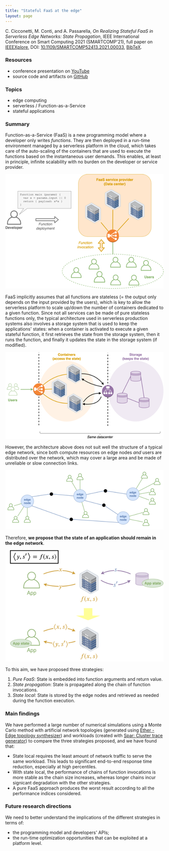 ```yaml
---
title: "Stateful FaaS at the edge"
layout: page
---
```


C. Cicconetti, M. Conti, and A. Passarella,
_On Realizing Stateful FaaS in Serverless Edge Networks: State Propagation_,
IEEE International Conference on Smart Computing 2021 (SMARTCOMP'21),
full paper on [IEEEXplore](https://ieeexplore.ieee.org/document/9556268),
DOI: [10.1109/SMARTCOMP52413.2021.00033](https://doi.org/10.1109/SMARTCOMP52413.2021.00033),
[BibTeX](bib/smartcomp2021.bib).

### Resources

- conference presentation on [YouTube](https://youtu.be/gc1pQ56UMAA)
- source code and artifacts on [GitHub](https://github.com/ccicconetti/serverlessonedge/tree/master/StateSim)

### Topics

- edge computing
- serverless / Function-as-a-Service
- stateful applications

### Summary

Function-as-a-Service (FaaS) is a new programming model where a developer only writes _functions_.
They are then deployed in a run-time environment managed by a serverless platform in the cloud, which takes care of the auto-scaling of the containers that are used to execute the functions based on the instantaneous user demands.
This enables, at least in principle, infinite scalability with no burden on the developer or service provider.

![](pictures/statefulfaas-1.png)

FaaS implicitly assumes that all functions are stateless (= the output only depends on the input provided by the users), which is key to allow the serverless platform to scale up/down the number of containers dedicated to a given function.
Since not all services can be made of pure stateless functions only, the typical architecture used in serverless production systems also involves a storage system that is used to keep the applications' states: when a container is activated to execute a given stateful function, it first retrieves the state from the storage system, then it runs the function, and finally it updates the state in the storage system (if modified).

![](pictures/statefulfaas-2.png)

However, the architecture above does not suit well the structure of a typical edge network, since both compute resources on edge nodes _and_ users are distributed over the network, which may cover a large area and be made of unreliable or slow connection links.

![](pictures/statefulfaas-3.png)

Therefore, **we propose that the state of an application should remain in the edge network**.

![](pictures/statefulfaas-4.png)

To this aim, we have proposed three strategies:

1. _Pure FaaS_: State is embedded into function arguments and return value.
2. _State propagation_: State is propagated along the chain of function invocations.
3. _State local_: State is stored by the edge nodes and retrieved as needed during the function execution.

### Main findings

We have performed a large number of numerical simulations using a Monte Carlo method with artificial network topologies (generated using [Ether - Edge topology synthesizer](https://github.com/edgerun/ether)) and workloads (created with [Spar: Cluster trace generator](https://github.com/All-less/trace-generator)) to compare the three strategies proposed, and we have found that:

- State local requires the least amount of network traffic to serve the same workload. This leads to significant end-to-end response time reduction, especially at high percentiles.
- With state local, the performance of chains of function invocations is more stable as the chain size increases, whereas longer chains incur signicant degradation with the other strategies.
- A pure FaaS approach produces the worst result according to all the performance indices considered.

### Future research directions

We need to better understand the implications of the different strategies in terms of:

- the programming model and developers' APIs;
- the run-time optimization opportunities that can be exploited at a platform level.
